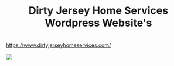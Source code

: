 <center><h1>Dirty Jersey Home Services Wordpress Website's</h1></center>
<br />
<a href="https://www.dirtyjerseyhomeservices.com/" target="_blank"> https://www.dirtyjerseyhomeservices.com/ <br/></a> <br/>
<img src="./Dirty Jersey Home Services.png" />